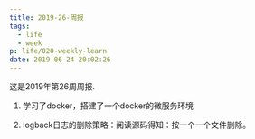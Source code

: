 ```yaml
---
title: 2019-26-周报
tags:
  - life
  - week
p: life/020-weekly-learn
date: 2019-06-24 20:02:26
---
```


这是2019年第26周周报.

1. 学习了docker，搭建了一个docker的微服务环境

2. logback日志的删除策略：阅读源码得知：按一个一个文件删除。


